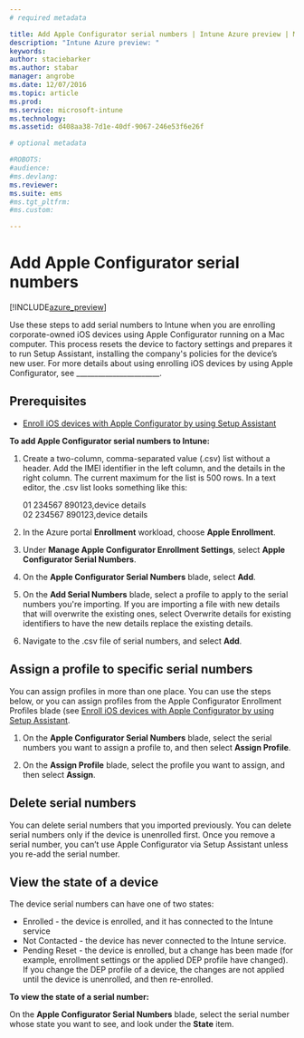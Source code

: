 ```yaml
---
# required metadata

title: Add Apple Configurator serial numbers | Intune Azure preview | Microsoft Docs
description: "Intune Azure preview: "
keywords:
author: staciebarker
ms.author: stabar
manager: angrobe
ms.date: 12/07/2016
ms.topic: article
ms.prod:
ms.service: microsoft-intune
ms.technology:
ms.assetid: d408aa38-7d1e-40df-9067-246e53f6e26f

# optional metadata

#ROBOTS:
#audience:
#ms.devlang:
ms.reviewer: 
ms.suite: ems
#ms.tgt_pltfrm:
#ms.custom:

---
```


# Add Apple Configurator serial numbers

[!INCLUDE[azure_preview](../includes/azure_preview.md)]

Use these steps to add serial numbers to Intune when you are enrolling corporate-owned iOS devices using Apple Configurator running on a Mac computer. This process resets the device to factory settings and prepares it to run Setup Assistant, installing the company's policies for the device’s new user. For more details about using enrolling iOS devices by using Apple Configurator, see _______________________.

## Prerequisites

- [Enroll iOS devices with Apple Configurator by using Setup Assistant](enroll-ios-devices-with-apple-configurator-using-setup-assistant.md)

**To add Apple Configurator serial numbers to Intune:**

1. Create a two-column, comma-separated value (.csv) list without a header. Add the IMEI identifier in the left column, and the details in the right column. The current maximum for the list is 500 rows. In a text editor, the .csv list looks something like this:

	01 234567 890123,device details</br>
	02 234567 890123,device details

2. In the Azure portal **Enrollment** workload, choose **Apple Enrollment**.

3. Under **Manage Apple Configurator Enrollment Settings**, select **Apple Configurator Serial Numbers**.

4. On the **Apple Configurator Serial Numbers** blade, select **Add**.

5. On the **Add Serial Numbers** blade, select a profile to apply to the serial numbers you're importing. If you are importing a file with new details that will overwrite the existing ones, select Overwrite details for existing identifiers to have the new details replace the existing details.

6. Navigate to the .csv file of serial numbers, and select **Add**.

## Assign a profile to specific serial numbers

You can assign profiles in more than one place. You can use the steps below, or you can assign profiles from the Apple Configurator Enrollment Profiles blade (see [Enroll iOS devices with Apple Configurator by using Setup Assistant](enroll-ios-devices-with-apple-configurator-using-setup-assistant.md).  

1. On the **Apple Configurator Serial Numbers** blade, select the serial numbers you want to assign a profile to, and then select **Assign Profile**.

2. On the **Assign Profile** blade, select the profile you want to assign, and then select **Assign**.

## Delete serial numbers
You can delete serial numbers that you imported previously. You can delete serial numbers only if the device is unenrolled first. Once you remove a serial number, you can’t use Apple Configurator via Setup Assistant unless you re-add the serial number.

## View the state of a device
The device serial numbers can have one of two states:

- Enrolled - the device is enrolled, and it has connected to the Intune service
- Not Contacted - the device has never connected to the Intune service.
- Pending Reset - the device is enrolled, but a change has been made (for example, enrollment settings or the applied DEP profile have changed). If you change the DEP profile of a device, the changes are not applied until the device is unenrolled, and then re-enrolled.

**To view the state of a serial number:**

On the **Apple Configurator Serial Numbers** blade, select the serial number whose state you want to see, and look under the **State** item.

